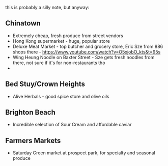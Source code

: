 this is probably a silly note, but anyway:

## Chinatown

- Extremely cheap, fresh produce from street vendors
- Hong Kong supermarket - huge, popular store
- Deluxe Meat Market - top butcher and grocery store, Eric Sze from 886 shops there - https://www.youtube.com/watch?v=O5xjobO_kts&t=95s
- Wing Heung Noodle on Baxter Street - Sze gets fresh noodles from there, not sure if it's for non-restaurants tho
- 
## Bed Stuy/Crown Heights

- Alive Herbals - good spice store and olive oils

## Brighton Beach

- Incredible selection of Sour Cream and affordable caviar

## Farmers Markets

- Saturday Green market at prospect park, for specialty and seasonal produce
